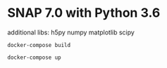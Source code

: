 # SNAP 7.0 with Python 3.6 

additional libs: h5py numpy matplotlib scipy 

`docker-compose build`

`docker-compose up`
